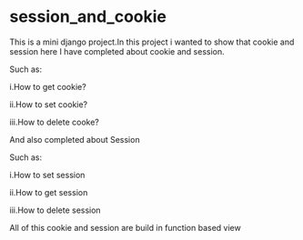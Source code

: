 # session_and_cookie
This is a mini django project.In this project i wanted to show that cookie and session
here I have completed about cookie and session.

Such as:

  i.How to get cookie?
  
  ii.How to set cookie?
  
  iii.How to delete cooke?
  
And also completed about Session

Such as:

  i.How to set session
  
  ii.How to get session
  
  iii.How to delete session
  

All of this cookie and session are build in function based view
